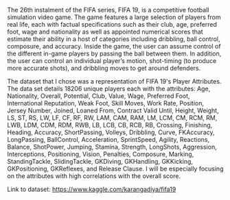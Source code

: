 The 26th instalment of the FIFA series, FIFA 19, is a competitive football simulation video game. The game features a large selection of players from real life, each with factual specifications such as their club, age, preferred foot, wage and nationality as well as appointed numerical scores that estimate their ability in a host of categories including dribbling, ball control, composure, and accuracy. Inside the game, the user can assume control of the different in-game players by passing the ball between them. In addition, the user can control an individual player’s motion, shot-timing (to produce more accurate shots), and dribbling moves to get around defenders.

The dataset that I chose was a representation of FIFA 19's Player Attributes. The data set details 18206 unique players each with the attributes: Age, Nationality, Overall, Potential, Club, Value, Wage, Preferred Foot, International Reputation, Weak Foot, Skill Moves, Work Rate, Position, Jersey Number, Joined, Loaned From, Contract Valid Until, Height, Weight, LS, ST, RS, LW, LF, CF, RF, RW, LAM, CAM, RAM, LM, LCM, CM, RCM, RM, LWB, LDM, CDM, RDM, RWB, LB, LCB, CB, RCB, RB, Crossing, Finishing, Heading, Accuracy, ShortPassing, Volleys, Dribbling, Curve, FKAccuracy, LongPassing, BallControl, Acceleration, SprintSpeed, Agility, Reactions, Balance, ShotPower, Jumping, Stamina, Strength, LongShots, Aggression, Interceptions, Positioning, Vision, Penalties, Composure, Marking, StandingTackle, SlidingTackle, GKDiving, GKHandling, GKKicking, GKPositioning, GKReflexes, and Release Clause. I will be especially focusing on the attributes with high correlations with the overall score.

Link to dataset: https://www.kaggle.com/karangadiya/fifa19
